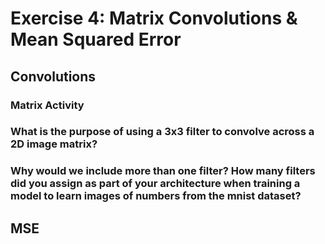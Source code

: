 # Exercise 4: Matrix Convolutions & Mean Squared Error 

## Convolutions

### Matrix Activity

### What is the purpose of using a 3x3 filter to convolve across a 2D image matrix?

### Why would we include more than one filter? How many filters did you assign as part of your architecture when training a model to learn images of numbers from the mnist dataset?

## MSE

### 
